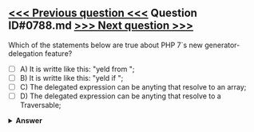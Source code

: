[<<< Previous question <<<](0787.md)   Question ID#0788.md   [>>> Next question >>>](0789.md)
---

Which of the statements below are true about PHP 7`s new generator-delegation feature?

- [ ] A) It is writte like this: "yeld from <expression>";
- [ ] B) It is writte like this: "yeld if <expression>";
- [ ] C) The delegated expression can be anyting that resolve to an array;
- [ ] D) The delegated expression can be anyting that resolve to a Traversable;

<details><summary><b>Answer</b></summary>
<p>
  Answer: <strong>A</strong>
</p>
</details>
